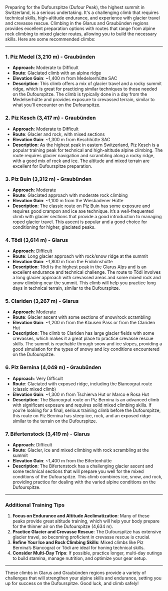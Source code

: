 Preparing for the Dufourspitze (Dufour Peak), the highest summit in Switzerland, is a serious undertaking. It's a challenging climb that requires technical skills, high-altitude endurance, and experience with glacier travel and crevasse rescue. Climbing in the Glarus and Graubünden regions provides excellent preparation options with routes that range from alpine rock climbing to mixed glacier routes, allowing you to build the necessary skills. Here are some recommended climbs:

---

### 1. **Piz Medel (3,210 m) - Graubünden**
   - **Approach**: Moderate to Difficult
   - **Route**: Glaciated climb with an alpine ridge
   - **Elevation Gain**: ~1,400 m from Medelserhütte SAC
   - **Description**: This climb offers a mix of glacier travel and a rocky summit ridge, which is great for practicing similar techniques to those needed on the Dufourspitze. The climb is typically done in a day from the Medelserhütte and provides exposure to crevassed terrain, similar to what you'll encounter on the Dufourspitze.

### 2. **Piz Kesch (3,417 m) - Graubünden**
   - **Approach**: Moderate to Difficult
   - **Route**: Glacier and rock, with mixed sections
   - **Elevation Gain**: ~1,300 m from Keschhütte SAC
   - **Description**: As the highest peak in eastern Switzerland, Piz Kesch is a popular training peak for technical and high-altitude alpine climbing. The route requires glacier navigation and scrambling along a rocky ridge, with a good mix of rock and ice. The altitude and mixed terrain are excellent for Dufourspitze preparation.

### 3. **Piz Buin (3,312 m) - Graubünden**
   - **Approach**: Moderate
   - **Route**: Glaciated approach with moderate rock climbing
   - **Elevation Gain**: ~1,100 m from the Wiesbadener Hütte
   - **Description**: The classic route on Piz Buin has some exposure and requires good crampon and ice axe technique. It’s a well-frequented climb with glacier sections that provide a good introduction to managing roped glacier travel. This ascent is popular and a good choice for conditioning for higher, glaciated peaks.

### 4. **Tödi (3,614 m) - Glarus**
   - **Approach**: Difficult
   - **Route**: Long glacier approach with rock/snow ridge at the summit
   - **Elevation Gain**: ~1,800 m from the Fridolinshütte
   - **Description**: Tödi is the highest peak in the Glarus Alps and is an excellent endurance and technical challenge. The route to Tödi involves a long glacier approach with crevassed areas and some mixed rock and snow climbing near the summit. This climb will help you practice long days in technical terrain, similar to the Dufourspitze.

### 5. **Clariden (3,267 m) - Glarus**
   - **Approach**: Moderate
   - **Route**: Glacier ascent with some sections of snow/rock scrambling
   - **Elevation Gain**: ~1,200 m from the Klausen Pass or from the Clariden Hut
   - **Description**: The climb to Clariden has large glacier fields with some crevasses, which makes it a great place to practice crevasse rescue skills. The summit is reachable through snow and ice slopes, providing a good simulation for the types of snowy and icy conditions encountered on the Dufourspitze.

### 6. **Piz Bernina (4,049 m) - Graubünden**
   - **Approach**: Very Difficult
   - **Route**: Glaciated with exposed ridge, including the Biancograt route (classic mixed climb)
   - **Elevation Gain**: ~1,300 m from Tschierva Hut or Marco e Rosa Hut
   - **Description**: The Biancograt route on Piz Bernina is an advanced climb with significant exposure and requires solid mixed climbing skills. If you’re looking for a final, serious training climb before the Dufourspitze, this route on Piz Bernina has steep ice, rock, and an exposed ridge similar to the terrain on the Dufourspitze. 

### 7. **Bifertenstock (3,419 m) - Glarus**
   - **Approach**: Difficult
   - **Route**: Glacier, ice and mixed climbing with rock scrambling at the summit
   - **Elevation Gain**: ~1,400 m from the Bifertenhütte
   - **Description**: The Bifertenstock has a challenging glacier ascent and some technical sections that will prepare you well for the mixed conditions of the Dufourspitze. This climb combines ice, snow, and rock, providing practice for dealing with the varied alpine conditions on the Dufourspitze.

---

### Additional Training Tips
1. **Focus on Endurance and Altitude Acclimatization**: Many of these peaks provide great altitude training, which will help your body prepare for the thinner air on the Dufourspitze (4,634 m).
2. **Practice Glacier and Crevasse Rescue**: The Dufourspitze has extensive glacier travel, so becoming proficient in crevasse rescue is crucial.
3. **Refine Your Ice and Rock Climbing Skills**: Mixed climbs like Piz Bernina’s Biancograt or Tödi are ideal for honing technical skills.
4. **Consider Multi-Day Trips**: If possible, practice longer, multi-day outings to build stamina, manage nutrition, and optimize your gear setup.

---

These climbs in Glarus and Graubünden regions provide a variety of challenges that will strengthen your alpine skills and endurance, setting you up for success on the Dufourspitze. Good luck, and climb safely!  
